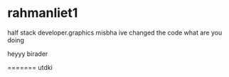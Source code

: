# rahmanliet1
half stack developer.graphics
misbha ive changed the code
what are you doing

heyyy birader


=======
utdki




